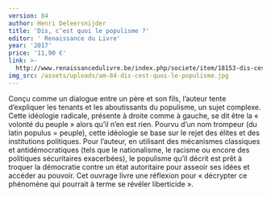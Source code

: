 ```yaml
---
version: 84
author: Henri Deleersnijder
title: 'Dis, c’est quoi le populisme ?'
editor: ' Renaissance du Livre'
year: '2017'
price: '11,90 €'
link: >-
  http://www.renaissancedulivre.be/index.php/societe/item/18153-dis-cest-quoi-le-populisme?
img_src: /assets/uploads/am-84-dis-cest-quoi-le-populisme.jpg
---
```

Conçu comme un dialogue entre un père et son fils, l’auteur tente d’expliquer
 les tenants et les aboutissants du populisme, un sujet complexe. Cette idéologie
 radicale, présente à droite comme à gauche, se dit être la « volonté du peuple »
 alors qu’il n’en est rien. Pourvu d’un nom trompeur (du latin populus = peuple),
 cette idéologie se base sur le rejet des élites et des institutions politiques. Pour
 l’auteur, en utilisant des mécanismes classiques et antidémocratiques (tels que
 le nationalisme, le racisme ou encore des politiques sécuritaires exacerbées), le
 populisme qu’il décrit est prêt à troquer la démocratie contre un état autoritaire
 pour asseoir ses idées et accéder au pouvoir. Cet ouvrage livre une réflexion
 pour « décrypter ce phénomène qui pourrait à terme se révéler liberticide ».
